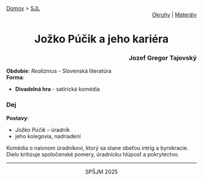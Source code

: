 <div align="center">
    <div align="left">
        <a href="/README.md">Domov</a>
        >
        <a href="../SLOVENCINA.md">SJL</a>
    </div>
    <div align="right">
        <a href="../ustne-okruhy.org.md">Okruhy</a>
        |
        <a href="https://drive.google.com/drive/u/1/folders/1hWhZNvgWC-8cb7jK5zRorX9WfCzyq_WF">Materály</a>
    </div>
<h1> Jožko Púčik a jeho kariéra</h1>
    <div align="right">
        <h3>Jozef Gregor Tajovský</h3>
    </div>
</div>

__Obdobie__: _Realizmus_ - Slovenská literatúra  
__Forma__:  
- **Divadelná hra** - satirická komédia

### Dej
__Postavy__:  
- *Jožko Púčik* – úradník  
- jeho kolegovia, nadriadení

Komédia o naivnom úradníkovi, ktorý sa stane obeťou intríg a byrokracie. Dielo kritizuje spoločenské pomery, úradnícku hlúposť a pokrytectvo.

---
<div align="center">
    <p>SPŠJM 2025</p>
</div>
